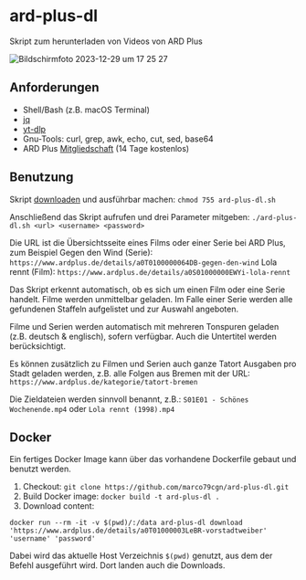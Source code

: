 # ard-plus-dl
Skript zum herunterladen von Videos von ARD Plus

![Bildschirmfoto 2023-12-29 um 17 25 27](https://user-images.githubusercontent.com/9810829/293396091-2b2a6fc9-91ab-43f6-81c4-670bcd4762f1.png)
## Anforderungen

- Shell/Bash (z.B. macOS Terminal)
- [jq](https://jqlang.github.io/jq/)
- [yt-dlp](https://github.com/yt-dlp/yt-dlp)
- Gnu-Tools: curl, grep, awk, echo, cut, sed, base64
- ARD Plus [Mitgliedschaft](https://www.ardplus.de/) (14 Tage kostenlos)

## Benutzung
Skript [downloaden](https://gist.githubusercontent.com/marco79cgn/b09e26beaaf466cb04f9d74122866048/raw/e6b7e821084b0b52406e6cb675821a3ee2794916/ard-plus-dl.sh) und ausführbar machen: `chmod 755 ard-plus-dl.sh`

Anschließend das Skript aufrufen und drei Parameter mitgeben:
`./ard-plus-dl.sh <url> <username> <password>` 

Die URL ist die Übersichtsseite eines Films oder einer Serie bei ARD Plus, zum Beispiel 
Gegen den Wind (Serie):
`https://www.ardplus.de/details/a0T0100000064DB-gegen-den-wind`
Lola rennt (Film): 
`https://www.ardplus.de/details/a0S01000000EWYi-lola-rennt`

Das Skript erkennt automatisch, ob es sich um einen Film oder eine Serie handelt. Filme werden unmittelbar geladen. Im Falle einer Serie werden alle gefundenen Staffeln aufgelistet und zur Auswahl angeboten. 

Filme und Serien werden automatisch mit mehreren Tonspuren geladen (z.B. deutsch & englisch), sofern verfügbar. Auch die Untertitel werden berücksichtigt.

Es können zusätzlich zu Filmen und Serien auch ganze Tatort Ausgaben pro Stadt geladen werden, z.B. alle Folgen aus Bremen mit der URL:
`https://www.ardplus.de/kategorie/tatort-bremen`

Die Zieldateien werden sinnvoll benannt, z.B.: 
`S01E01 - Schönes Wochenende.mp4`
oder 
`Lola rennt (1998).mp4`

## Docker
Ein fertiges Docker Image kann über das vorhandene Dockerfile gebaut und benutzt werden. 

1. Checkout: 
`git clone https://github.com/marco79cgn/ard-plus-dl.git`
2. Build Docker image: 
`docker build -t ard-plus-dl .`
3. Download content: 
```
docker run --rm -it -v $(pwd)/:/data ard-plus-dl download 'https://www.ardplus.de/details/a0T01000003LeBR-vorstadtweiber' 'username' 'password'
```
Dabei wird das aktuelle Host Verzeichnis `$(pwd)` genutzt, aus dem der Befehl ausgeführt wird. Dort landen auch die Downloads.
